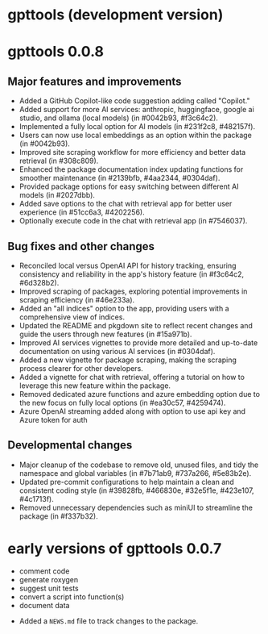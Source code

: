 # gpttools (development version)

# gpttools 0.0.8

## Major features and improvements

* Added a GitHub Copilot-like code suggestion adding called "Copilot."
* Added support for more AI services: anthropic, huggingface, google ai studio, and ollama (local models) (in #0042b93, #f3c64c2).
* Implemented a fully local option for AI models (in #231f2c8, #482157f).
* Users can now use local embeddings as an option within the package (in #0042b93).
* Improved site scraping workflow for more efficiency and better data retrieval (in #308c809).
* Enhanced the package documentation index updating functions for smoother maintenance (in #2139bfb, #4aa2344, #0304daf).
* Provided package options for easy switching between different AI models (in #2027dbb).
* Added save options to the chat with retrieval app for better user experience (in #51cc6a3, #4202256).
* Optionally execute code in the chat with retrieval app (in #7546037).

## Bug fixes and other changes

* Reconciled local versus OpenAI API for history tracking, ensuring consistency and reliability in the app's history feature (in #f3c64c2, #6d328b2).
* Improved scraping of packages, exploring potential improvements in scraping efficiency (in #46e233a).
* Added an "all indices" option to the app, providing users with a comprehensive view of indices.
* Updated the README and pkgdown site to reflect recent changes and guide the users through new features (in #15a971b).
* Improved AI services vignettes to provide more detailed and up-to-date documentation on using various AI services (in #0304daf).
* Added a new vignette for package scraping, making the scraping process clearer for other developers.
* Added a vignette for chat with retrieval, offering a tutorial on how to leverage this new feature within the package.
* Removed dedicated azure functions and azure embedding option due to the new focus on fully local options (in #ea30c57, #4259474).
* Azure OpenAI streaming added along with option to use api key and Azure token for auth

## Developmental changes

* Major cleanup of the codebase to remove old, unused files, and tidy the namespace and global variables (in #7b71ab9, #737a266, #5e83b2e).
* Updated pre-commit configurations to help maintain a clean and consistent coding style (in #39828fb, #466830e, #32e5f1e, #423e107, #4c1713f).
* Removed unnecessary dependencies such as miniUI to streamline the package (in #f337b32).

# early versions of gpttools 0.0.7

-  comment code
-  generate roxygen
-  suggest unit tests
-  convert a script into function(s)
-  document data

* Added a `NEWS.md` file to track changes to the package.
